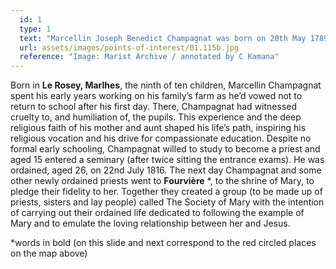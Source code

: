 ```yaml
---
  id: 1
  type: 1
  text: "Marcellin Joseph Benedict Champagnat was born on 20th May 1789 in south-east-central France."
  url: assets/images/points-of-interest/01.115b.jpg
  reference: "Image: Marist Archive / annotated by C Kamana"
---
```

Born in **Le Rosey, Marlhes**, the ninth of ten children, Marcellin Champagnat spent his early years working on his family’s farm as he’d vowed not to return to school after his first day. There, Champagnat had witnessed cruelty to, and humiliation of, the pupils. This experience and the deep religious faith of his mother and aunt shaped his life’s path, inspiring his religious vocation and his drive for compassionate education. Despite no formal early schooling, Champagnat willed to study to become a priest and aged 15 entered a seminary (after twice sitting the entrance exams). He was ordained, aged 26, on 22nd July 1816. The next day Champagnat and some other newly ordained priests went to **Fourvière** *, to the shrine of Mary, to pledge their fidelity to her. Together they created a group (to be made up of priests, sisters and lay people) called The Society of Mary with the intention of carrying out their ordained life dedicated to following the example of Mary and to emulate the loving relationship between her and Jesus. 

*words in bold (on this slide and next correspond to the red circled places on the map above)